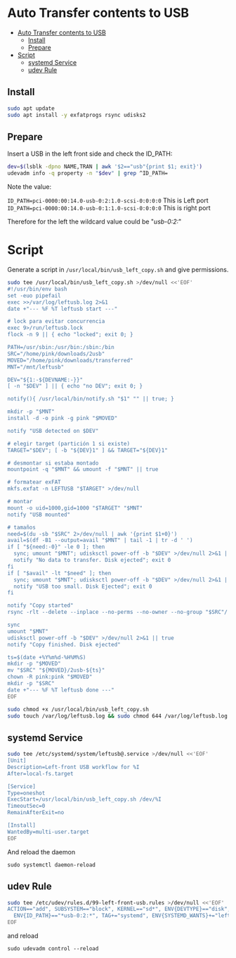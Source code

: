 # Auto Transfer contents to USB

- [Auto Transfer contents to USB](#auto-transfer-contents-to-usb)
  - [Install](#install)
  - [Prepare](#prepare)
- [Script](#script)
  - [systemd Service](#systemd-service)
  - [udev Rule](#udev-rule)


## Install
```bash
sudo apt update
sudo apt install -y exfatprogs rsync udisks2
```

## Prepare
Insert a USB in the left front side and check the ID_PATH:

```bash
dev=$(lsblk -dpno NAME,TRAN | awk '$2=="usb"{print $1; exit}')
udevadm info -q property -n "$dev" | grep ^ID_PATH=
```

Note the value:

`ID_PATH=pci-0000:00:14.0-usb-0:2:1.0-scsi-0:0:0:0` This is Left port  
`ID_PATH=pci-0000:00:14.0-usb-0:1:1.0-scsi-0:0:0:0` This is right port


Therefore for the left the wildcard value could be "*usb-0:2:*"


# Script
Generate a script in `/usr/local/bin/usb_left_copy.sh` and give permissions.

```bash
sudo tee /usr/local/bin/usb_left_copy.sh >/dev/null <<'EOF'
#!/usr/bin/env bash
set -euo pipefail
exec >>/var/log/leftusb.log 2>&1
date +"--- %F %T leftusb start ---"

# lock para evitar concurrencia
exec 9>/run/leftusb.lock
flock -n 9 || { echo "locked"; exit 0; }

PATH=/usr/sbin:/usr/bin:/sbin:/bin
SRC="/home/pink/downloads/2usb"
MOVED="/home/pink/downloads/transferred"
MNT="/mnt/leftusb"

DEV="${1:-${DEVNAME:-}}"
[ -n "$DEV" ] || { echo "no DEV"; exit 0; }

notify(){ /usr/local/bin/notify.sh "$1" "" || true; }

mkdir -p "$MNT"
install -d -o pink -g pink "$MOVED"

notify "USB detected on $DEV"

# elegir target (partición 1 si existe)
TARGET="$DEV"; [ -b "${DEV}1" ] && TARGET="${DEV}1"

# desmontar si estaba montado
mountpoint -q "$MNT" && umount -f "$MNT" || true

# formatear exFAT
mkfs.exfat -n LEFTUSB "$TARGET" >/dev/null

# montar
mount -o uid=1000,gid=1000 "$TARGET" "$MNT"
notify "USB mounted"

# tamaños
need=$(du -sb "$SRC" 2>/dev/null | awk '{print $1+0}')
avail=$(df -B1 --output=avail "$MNT" | tail -1 | tr -d ' ')
if [ "${need:-0}" -le 0 ]; then
  sync; umount "$MNT"; udisksctl power-off -b "$DEV" >/dev/null 2>&1 || true
  notify "No data to transfer. Disk ejected"; exit 0
fi
if [ "$avail" -lt "$need" ]; then
  sync; umount "$MNT"; udisksctl power-off -b "$DEV" >/dev/null 2>&1 || true
  notify "USB too small. Disk Ejected"; exit 0
fi

notify "Copy started"
rsync -rlt --delete --inplace --no-perms --no-owner --no-group "$SRC"/ "$MNT"/

sync
umount "$MNT"
udisksctl power-off -b "$DEV" >/dev/null 2>&1 || true
notify "Copy finished. Disk ejected"

ts=$(date +%Y%m%d-%H%M%S)
mkdir -p "$MOVED"
mv "$SRC" "${MOVED}/2usb-${ts}"
chown -R pink:pink "$MOVED"
mkdir -p "$SRC"
date +"--- %F %T leftusb done ---"
EOF
```

```bash
sudo chmod +x /usr/local/bin/usb_left_copy.sh
sudo touch /var/log/leftusb.log && sudo chmod 644 /var/log/leftusb.log
```

## systemd Service
```bash
sudo tee /etc/systemd/system/leftusb@.service >/dev/null <<'EOF'
[Unit]
Description=Left-front USB workflow for %I
After=local-fs.target

[Service]
Type=oneshot
ExecStart=/usr/local/bin/usb_left_copy.sh /dev/%I
TimeoutSec=0
RemainAfterExit=no

[Install]
WantedBy=multi-user.target
EOF
````

And reload the daemon

`sudo systemctl daemon-reload`

## udev Rule
```bash
sudo tee /etc/udev/rules.d/99-left-front-usb.rules >/dev/null <<'EOF'
ACTION=="add", SUBSYSTEM=="block", KERNEL=="sd*", ENV{DEVTYPE}=="disk", ENV{ID_BUS}=="usb", \
  ENV{ID_PATH}=="*usb-0:2:*", TAG+="systemd", ENV{SYSTEMD_WANTS}+="leftusb@%k.service"
EOF
```

and reload

`sudo udevadm control --reload`
